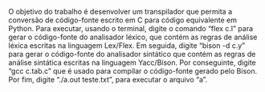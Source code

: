 O objetivo do trabalho é desenvolver um transpilador que permita a conversão de código-fonte escrito em C para código equivalente em Python. Para executar, usando o terminal, digite o comando “flex c.l” para gerar o código-fonte do analisador léxico, que contém as regras de análise léxica escritas na linguagem Lex/Flex. Em seguida, digite “bison -d c.y” para gerar o código-fonte do analisador sintático que contém as regras de análise sintática escritas na linguagem Yacc/Bison. Por conseguinte, digite “gcc c.tab.c” que é usado para compilar o código-fonte gerado pelo Bison. Por fim, digite “./a.out teste.txt”, para executar o arquivo “a”.
